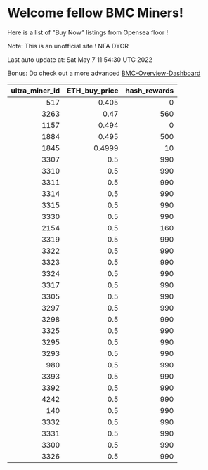 # Welcome fellow BMC Miners!
Here is a list of "Buy Now" listings from Opensea floor !

Note: This is an unofficial site ! NFA DYOR

Last auto update at: Sat May  7 11:54:30 UTC 2022

Bonus: Do check out a more advanced [BMC-Overview-Dashboard](https://dune.com/defifunk/BMC-Overview-Dashboard)


|   ultra_miner_id |   ETH_buy_price |   hash_rewards |
|-----------------:|----------------:|---------------:|
|              517 |          0.405  |              0 |
|             3263 |          0.47   |            560 |
|             1157 |          0.494  |              0 |
|             1884 |          0.495  |            500 |
|             1845 |          0.4999 |             10 |
|             3307 |          0.5    |            990 |
|             3310 |          0.5    |            990 |
|             3311 |          0.5    |            990 |
|             3314 |          0.5    |            990 |
|             3315 |          0.5    |            990 |
|             3330 |          0.5    |            990 |
|             2154 |          0.5    |            160 |
|             3319 |          0.5    |            990 |
|             3322 |          0.5    |            990 |
|             3323 |          0.5    |            990 |
|             3324 |          0.5    |            990 |
|             3317 |          0.5    |            990 |
|             3305 |          0.5    |            990 |
|             3297 |          0.5    |            990 |
|             3298 |          0.5    |            990 |
|             3325 |          0.5    |            990 |
|             3295 |          0.5    |            990 |
|             3293 |          0.5    |            990 |
|              980 |          0.5    |            990 |
|             3393 |          0.5    |            990 |
|             3392 |          0.5    |            990 |
|             4242 |          0.5    |            990 |
|              140 |          0.5    |            990 |
|             3332 |          0.5    |            990 |
|             3331 |          0.5    |            990 |
|             3300 |          0.5    |            990 |
|             3326 |          0.5    |            990 |